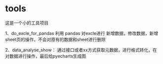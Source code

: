 # tools
这是一个小的工具项目



1、do_excle_for_pandas
  利用 pandas 对excle进行 新增数据，修改数据，新增sheet页的操作，不会对原有的数据和sheet进行删除

2、data_analyse_show：
  通过接口或者xx方式获取元数据，进行格式转化，在对数据进行操作，最后给pyecharts生成图
